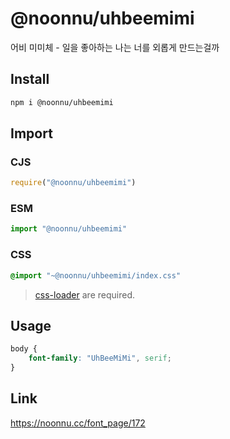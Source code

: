 # @noonnu/uhbeemimi
어비 미미체 - 일을 좋아하는 나는 너를 외롭게 만드는걸까

## Install
```sh
npm i @noonnu/uhbeemimi
```
## Import
### CJS
```js
require("@noonnu/uhbeemimi")
```
### ESM
```js
import "@noonnu/uhbeemimi"
```
### CSS 
```css
@import "~@noonnu/uhbeemimi/index.css"
```
> [css-loader](https://github.com/webpack-contrib/css-loader) are required.

## Usage
```css
body {
    font-family: "UhBeeMiMi", serif;
}
```

## Link
https://noonnu.cc/font_page/172